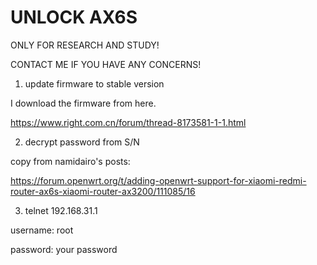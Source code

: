 # UNLOCK AX6S

ONLY FOR RESEARCH AND STUDY! 

CONTACT ME IF YOU HAVE ANY CONCERNS!


1. update firmware to stable version

I download the firmware from here.

https://www.right.com.cn/forum/thread-8173581-1-1.html


2. decrypt password from S/N

copy from namidairo's posts: 

https://forum.openwrt.org/t/adding-openwrt-support-for-xiaomi-redmi-router-ax6s-xiaomi-router-ax3200/111085/16


3. telnet 192.168.31.1

username: root

password: your password


